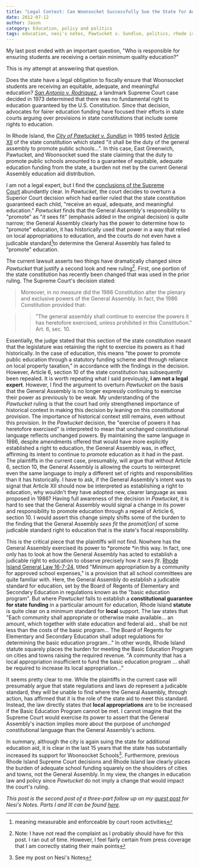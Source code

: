 ```yaml
---
title: "Legal Context: Can Woonsocket Successfully Sue the State for Additional Aid?"
date: 2012-07-12
author: Jason
category: Education, policy and politics
tags: education, nesi's notes, Pawtucket v. Sundlun, politics, rhode island, ri, rigl, woonsocket
---
```


My last post ended with an important question, "Who is responsible for ensuring students are receiving a certain minimum quality education?"

This is my attempt at answering that question.

Does the state have a legal obligation to fiscally ensure that Woonsocket students are receiving an equitable, adequate, and meaningful education? *[San Antonio v. Rodriquez][]*, a landmark Supreme Court case decided in 1973 determined that there was no fundamental right to education guaranteed by the U.S. Constitution. Since that decision, advocates for fairer education funding have focused their efforts in state courts arguing over provisions in state constitutions that include some rights to education.

In Rhode Island, the [*City of Pawtucket v. Sundlun*][] in 1995 tested [Article XII][] of the state constitution which stated "it shall be the duty of the general assembly to promote public schools...". In this case, East Greenwich, Pawtucket, and Woonsocket sued the state claiming that the duty to promote public schools amounted to a guarantee of equitable, adequate education funding from the state, a burden not met by the current General Assembly education aid distribution.

I am not a legal expert, but I find the [conclusions of the Supreme Court][] abundantly clear. In *Pawtucket*, the court decides to overturn a Superior Court decision which had earlier ruled that the state constitution guaranteed each child, "receive an equal, adequate, and meaningful education." *Pawtucket* finds that the General Assembly's responsibility to "promote" as "*it* sees fit" (emphasis added in the original decision) is quite narrow; the General Assembly clearly has the power to determine how to "promote" education, it has historically used that power in a way that relied on local appropriations to education, and the courts do not even have a judicable standard[^1]to determine the General Assembly has failed to "promote" education.

The current lawsuit asserts two things have dramatically changed since *Pawtucket* that justify a second look and new ruling[^2]. First, one portion of the state constitution has recently been changed that was used in the prior ruling. The Supreme Court's decision stated:

> Moreover, in no measure did the 1986 Constitution alter the plenary and exclusive powers of the General Assembly. In fact, the 1986 Constitution provided that:

>> "The general assembly shall continue to exercise the powers it has heretofore exercised, unless prohibited in this Constitution." Art. 6, sec. 10.

Essentially, the judge stated that this section of the state constitution meant that the legislature was retaining the right to exercise its powers as it had historically. In the case of education, this means "the power to promote public education through a statutory funding scheme and through reliance on local property taxation," in accordance with the findings in the decision. However, Article 6, section 10 of the state constitution has subsequently been repealed. It is worth repeating what I said previously, **I am not a legal expert**. However, I find the argument to overturn *Pawtucket* on the basis that the General Assembly is no longer expressly continuing to exercise their power as previously to be weak. My understanding of the *Pawtucket* ruling is that the court had only strengthened importance of historical context in making this decision by leaning on this constitutional provision. The importance of historical context still remains, even without this provision. In the *Pawtucket* decision, the "exercise of powers it has heretofore exercised" is interpreted to mean that unchanged constitutional language reflects unchanged powers. By maintaining the same language in 1986, despite amendments offered that would have more explicitly established a right to education, the General Assembly was, in effect, affirming its intent to continue to *promote* education as it had in the past. The plaintiffs in the current case, presumably, will argue that without Article 6, section 10, the General Assembly is allowing the courts to reinterpret even the same language to imply a different set of rights and responsibilities than it has historically. I have to ask, if the General Assembly's intent was to signal that Article XII should now be interpreted as establishing a right to education, why wouldn't they have adopted new, clearer language as was proposed in 1986? Having full awareness of the decision in *Pawtucket*, it is hard to see that the General Assembly would signal a change in its power and responsibility to promote education through a repeal of Article 6, section 10. I would assert this change simply shifts some of the burden to the finding that the General Assembly *sees fit* the *promot[ion]* of some judicable standard right to education that is the state's fiscal responsibility.

This is the critical piece that the plaintiffs will not find. Nowhere has the General Assembly exercised its power to *promote *in this way. In fact, one only has to look at how the General Assembly has acted to establish a judicable right to education to observe precisely how *it sees fit*. [Rhode Island General Law 16-7-24][], titled "Minimum appropriation by a community for approved school expenses," is a provision that all school committees are quite familiar with. Here, the General Assembly do establish a judicable standard for education, set by the Board of Regents of Elementary and Secondary Education in regulations known as the "basic education program". But where *Pawtucket* fails to establish a **constitutional guarantee for state funding** in a particular amount for education, Rhode Island **statute** is quite clear on a minimum standard for **local** support. The law states that "Each community shall appropriate or otherwise make available... an amount, which together with state education and federal aid... shall be not less than the costs of the basic program... The Board of Regents for Elementary and Secondary Education shall adopt regulations for determining the basic education program..." In other words, Rhode Island statute squarely places the burden for meeting the Basic Education Program on cities and towns raising the required revenue. "A community that has a local appropriation insufficient to fund the basic education program … shall be required to increase its local appropriation…"

It seems pretty clear to me. While the plaintiffs in the current case will presumably argue that state regulations and laws *do* represent a judicable standard, they will be unable to find where the General Assembly, through action, has affirmed that it is the role of the state aid to meet this standard. Instead, the law directly states that **local appropriations** are to be increased if the Basic Education Program cannot be met. I cannot imagine that the Supreme Court would exercise its power to assert that the General Assembly's inaction implies more about the purpose of *unchanged* constitutional language than the General Assembly's actions.

In summary, although the city is again suing the state for additional education aid, it is clear in the last 15 years that the state has substantially increased its support for Woonsocket Schools[^3]. Furthermore, previous Rhode Island Supreme Court decisions and Rhode Island law clearly places the burden of adequate school funding squarely on the shoulders of cities and towns, not the General Assembly. In my view, the changes in education law and policy since *Pawtucket* do not imply a change that would impact the court's ruling.

*This post is the second post of a three-part follow up on my [guest post][] for Nesi's Notes. Parts I and III can be found [here][].*

[San Antonio v. Rodriquez]: http://www.oyez.org/cases/1970-1979/1972/1972_71_1332
[*City of Pawtucket v. Sundlun*]: http://www.educationjustice.org/states/rhodeisland.html
[Article XII]: http://www.rilin.state.ri.us/RiConstitution/C12.html
[conclusions of the Supreme Court]: http://scholar.google.com/scholar_case?case=2372498001429988039&hl=en&as_sdt=2,40&as_vis=1
[Rhode Island General Law 16-7-24]: http://www.rilin.state.ri.us/statutes/title16/16-7/16-7-24.htm
[guest post]: http://blogs.wpri.com/category/nesis-notes/
[here]: http://blog.jasonpbecker.com/?p=224

[^1]: meaning measurable and enforceable by court room activities
[^2]: Note: I have not read the complaint as I probably should have for this post. I ran out of time. However, I feel fairly certain from press coverage that I am correctly stating their main points
[^3]: See my post on Nesi's Notes
